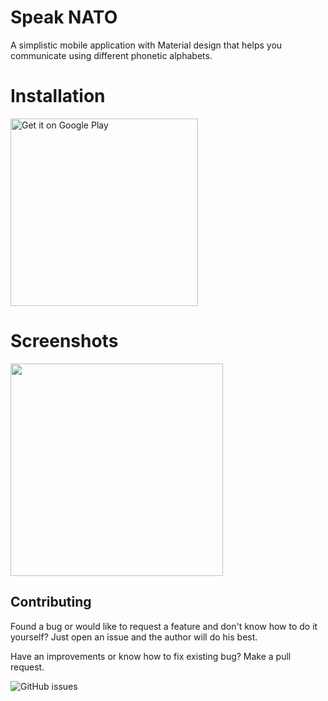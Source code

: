 # Speak NATO

A simplistic mobile application with Material design that helps you communicate using different phonetic alphabets.

# Installation

<a href='https://play.google.com/store/apps/details?id=ua.rv.sashko.speaknato'><img alt='Get it on Google Play' src='https://play.google.com/intl/en_us/badges/images/generic/en_badge_web_generic.png' width="300" /></a>

# Screenshots

<img src="https://lh3.googleusercontent.com/R9RtD3BdyPFuh6Jaf3GmdAtVKLRPU8Qfr6Hy8qD4EuhoNIo-z2eAy-esUCuLxuiA=h900-rw" width="340" /></img>

## Contributing

Found a bug or would like to request a feature and don't know how to do it yourself? Just open an issue and the author will do his best.

Have an improvements or know how to fix existing bug? Make a pull request.

![GitHub issues](https://img.shields.io/github/issues-raw/sashko/speak_nato.svg)